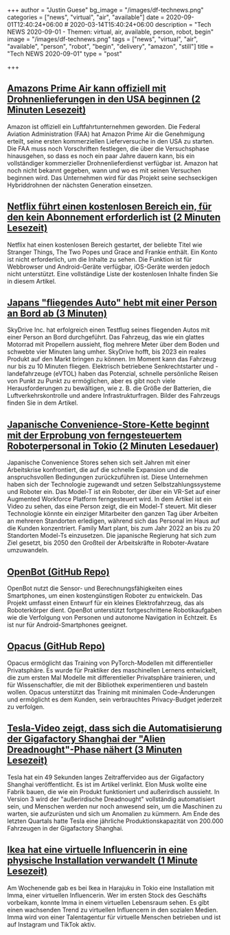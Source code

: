 +++
author = "Justin Guese"
bg_image = "/images/df-technews.png"
categories = ["news", "virtual", "air", "available"]
date = 2020-09-01T12:40:24+06:00 # 2020-03-14T15:40:24+06:00
description = "Tech NEWS 2020-09-01 - Themen: virtual, air, available, person, robot, begin"
image = "/images/df-technews.png"
tags = ["news", "virtual", "air", "available", "person", "robot", "begin", "delivery", "amazon", "still"]
title = "Tech NEWS 2020-09-01"
type = "post"

+++

## [Amazons Prime Air kann offiziell mit Drohnenlieferungen in den USA beginnen (2 Minuten Lesezeit)](https://www.engadget.com/amazon-prime-air-faa-approval-drone-delivery-trials-142035317.html/1/01000174492304ec-968e7e4c-498c-4838-8083-508eafe80600-000000/zsE0861rS2EjHk4U0mdVLEQOjrnpcJ7jdPmv-TimKiE=156)

 Amazon ist offiziell ein Luftfahrtunternehmen geworden. Die Federal Aviation Administration (FAA) hat Amazon Prime Air die Genehmigung erteilt, seine ersten kommerziellen Lieferversuche in den USA zu starten. Die FAA muss noch Vorschriften festlegen, die über die Versuchsphase hinausgehen, so dass es noch ein paar Jahre dauern kann, bis ein vollständiger kommerzieller Drohnenlieferdienst verfügbar ist. Amazon hat noch nicht bekannt gegeben, wann und wo es mit seinen Versuchen beginnen wird. Das Unternehmen wird für das Projekt seine sechseckigen Hybriddrohnen der nächsten Generation einsetzen.

## [Netflix führt einen kostenlosen Bereich ein, für den kein Abonnement erforderlich ist (2 Minuten Lesezeit)](https://www.cordcuttersnews.com/netflix-launches-a-free-section-with-no-subscription-required//1/01000174492304ec-968e7e4c-498c-4838-8083-508eafe80600-000000/xQanYscZOk8K2Rf7xc418hLxVAq3GnHlmXH2Em7cQNE=156)

 Netflix hat einen kostenlosen Bereich gestartet, der beliebte Titel wie Stranger Things, The Two Popes und Grace and Frankie enthält. Ein Konto ist nicht erforderlich, um die Inhalte zu sehen. Die Funktion ist für Webbrowser und Android-Geräte verfügbar, iOS-Geräte werden jedoch nicht unterstützt. Eine vollständige Liste der kostenlosen Inhalte finden Sie in diesem Artikel.

## [Japans "fliegendes Auto" hebt mit einer Person an Bord ab (3 Minuten)](https://www.providencejournal.com/news/20200828/japans-flying-car-gets-off-ground-with-person-aboard/1/01000174492304ec-968e7e4c-498c-4838-8083-508eafe80600-000000/m9yt3TO-4RtzhxX2ZmUn8JLOLU6n5N5XienIMuEri_M=156)

 SkyDrive Inc. hat erfolgreich einen Testflug seines fliegenden Autos mit einer Person an Bord durchgeführt. Das Fahrzeug, das wie ein glattes Motorrad mit Propellern aussieht, flog mehrere Meter über dem Boden und schwebte vier Minuten lang umher. SkyDrive hofft, bis 2023 ein reales Produkt auf den Markt bringen zu können. Im Moment kann das Fahrzeug nur bis zu 10 Minuten fliegen. Elektrisch betriebene Senkrechtstarter und -landefahrzeuge (eVTOL) haben das Potenzial, schnelle persönliche Reisen von Punkt zu Punkt zu ermöglichen, aber es gibt noch viele Herausforderungen zu bewältigen, wie z. B. die Größe der Batterien, die Luftverkehrskontrolle und andere Infrastrukturfragen. Bilder des Fahrzeugs finden Sie in dem Artikel.

## [Japanische Convenience-Store-Kette beginnt mit der Erprobung von ferngesteuertem Roboterpersonal in Tokio (2 Minuten Lesedauer)](https://soranews24.com/2020/08/29/japanese-convenience-store-chain-begins-testing-remote-controlled-robot-staff-in-tokyo//1/01000174492304ec-968e7e4c-498c-4838-8083-508eafe80600-000000/uTsN_27ZohCnu1UDW4MqDSUaKppFIm77m767_qA-zpc=156)

 Japanische Convenience Stores sehen sich seit Jahren mit einer Arbeitskrise konfrontiert, die auf die schnelle Expansion und die anspruchsvollen Bedingungen zurückzuführen ist. Diese Unternehmen haben sich der Technologie zugewandt und setzen Selbstzahlungssysteme und Roboter ein. Das Model-T ist ein Roboter, der über ein VR-Set auf einer Augmented Workforce Platform ferngesteuert wird. In dem Artikel ist ein Video zu sehen, das eine Person zeigt, die ein Model-T steuert. Mit dieser Technologie könnte ein einziger Mitarbeiter den ganzen Tag über Arbeiten an mehreren Standorten erledigen, während sich das Personal im Haus auf die Kunden konzentriert. Family Mart plant, bis zum Jahr 2022 an bis zu 20 Standorten Model-Ts einzusetzen. Die japanische Regierung hat sich zum Ziel gesetzt, bis 2050 den Großteil der Arbeitskräfte in Roboter-Avatare umzuwandeln.

## [OpenBot (GitHub Repo)](https://github.com/intel-isl/OpenBot/1/01000174492304ec-968e7e4c-498c-4838-8083-508eafe80600-000000/Sqa1ytxVWfnwRjLlWECYPlnmURqYiBId6IagdeIL3cM=156)

 OpenBot nutzt die Sensor- und Berechnungsfähigkeiten eines Smartphones, um einen kostengünstigen Roboter zu entwickeln. Das Projekt umfasst einen Entwurf für ein kleines Elektrofahrzeug, das als Roboterkörper dient. OpenBot unterstützt fortgeschrittene Robotikaufgaben wie die Verfolgung von Personen und autonome Navigation in Echtzeit. Es ist nur für Android-Smartphones geeignet.

## [Opacus (GitHub Repo)](https://github.com/pytorch/opacus/1/01000174492304ec-968e7e4c-498c-4838-8083-508eafe80600-000000/QrtoxKo-YSQBvjVlV57dydO5ArEZzzyHbJkpgEocmLY=156)

 Opacus ermöglicht das Training von PyTorch-Modellen mit differentieller Privatsphäre. Es wurde für Praktiker des maschinellen Lernens entwickelt, die zum ersten Mal Modelle mit differentieller Privatsphäre trainieren, und für Wissenschaftler, die mit der Bibliothek experimentieren und basteln wollen. Opacus unterstützt das Training mit minimalen Code-Änderungen und ermöglicht es dem Kunden, sein verbrauchtes Privacy-Budget jederzeit zu verfolgen.

## [Tesla-Video zeigt, dass sich die Automatisierung der Gigafactory Shanghai der "Alien Dreadnought"-Phase nähert (3 Minuten Lesezeit)](https://interestingengineering.com/tesla-video-shows-gigafactory-shanghai-automation-nearing-alien-dreadnought-phase/1/01000174492304ec-968e7e4c-498c-4838-8083-508eafe80600-000000/mkx0erxJlRRH2XvkABUhv8gfhp4l_klasB0pBZmIyAI=156)

 Tesla hat ein 49 Sekunden langes Zeitraffervideo aus der Gigafactory Shanghai veröffentlicht. Es ist im Artikel verlinkt. Elon Musk wollte eine Fabrik bauen, die wie ein Produkt funktioniert und außerirdisch aussieht. In Version 3 wird der "außerirdische Dreadnought" vollständig automatisiert sein, und Menschen werden nur noch anwesend sein, um die Maschinen zu warten, sie aufzurüsten und sich um Anomalien zu kümmern. Am Ende des letzten Quartals hatte Tesla eine jährliche Produktionskapazität von 200.000 Fahrzeugen in der Gigafactory Shanghai.

## [Ikea hat eine virtuelle Influencerin in eine physische Installation verwandelt (1 Minute Lesezeit)](https://www.theverge.com/2020/8/31/21408626/ikea-tokyo-imma-virtual-influencer/1/01000174492304ec-968e7e4c-498c-4838-8083-508eafe80600-000000/uLORZ04pEbwFRxOi4ktNjn1YdPVvinBycooU1Bm9jAc=156)

 Am Wochenende gab es bei Ikea in Harajuku in Tokio eine Installation mit Imma, einer virtuellen Influencerin. Wer im ersten Stock des Geschäfts vorbeikam, konnte Imma in einem virtuellen Lebensraum sehen. Es gibt einen wachsenden Trend zu virtuellen Influencern in den sozialen Medien. Imma wird von einer Talentagentur für virtuelle Menschen betrieben und ist auf Instagram und TikTok aktiv.


